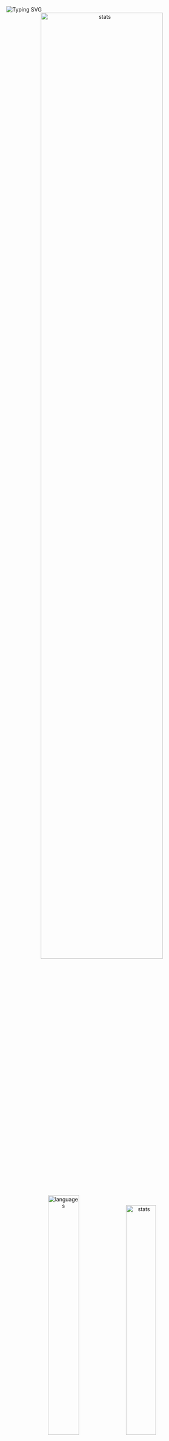 <img src="https://readme-typing-svg.demolab.com?font=Fira+Code&size=50&duration=3000&color=9745F5&center=true&multiline=true&repeat=false&random=false&width=1000&height=150&lines=Hi!+I'm+Vanya;Python+Fullstack+Developer" alt="Typing SVG" />
<div align="center">
  <img src="http://github-readme-streak-stats.herokuapp.com?user=schr1k&theme=midnight-purple&hide_border=true&border_radius=0&date_format=j%20M%5B%20Y%5D&card_width=500&dates=9745F5&background=020202&border=9745F5&stroke=9745F5&ring=9745F5&fire=9745F5&currStreakNum=9745F5&sideNums=9745F5&currStreakLabel=9745F5&sideLabels=9745F5&excludeDaysLabel=9745F5" alt="stats" width=80%/>
</div>
<div align="center">
  <img src="https://github-readme-stats.vercel.app/api/top-langs/?username=schr1k&hide_border=true&bg_color=020202&text_color=9745F5&title_color=9745F5&layout=compact" alt="languages" width=40.25%>
  <img src="https://github-readme-stats.vercel.app/api?username=schr1k&show_icons=true&hide_border=true&bg_color=020202&text_color=9745F5&title_color=9745F5&icon_color=9745F5&hide_rank=true&hide=contribs,issues" alt="stats" width=39.4%/>
</div>
<div align="center">
  <h1>Skills:</h1>
  <img src="https://skillicons.dev/icons?i=py,postgres,html,css,js,ts,react,next,git,linux" alt="skills" width=80%>
</div>

---
<!--START_SECTION:waka-->
**🐱 My GitHub Data** 

> 📦 89.2 kB Used in GitHub's Storage 
 > 
> 🏆 832 Contributions in the Year 2023
 > 
> 💼 Opted to Hire
 > 
> 📜 12 Public Repositories 
 > 
> 🔑 15 Private Repositories 
 > 
📊 **This Week I Spent My Time On** 

```text
🕑︎ Time Zone: Europe/Moscow

💬 Programming Languages: 
Python                   11 hrs 31 mins      ██████████████░░░░░░░░░░░   54.95 % 
YAML                     3 hrs 5 mins        ████░░░░░░░░░░░░░░░░░░░░░   14.71 % 
Docker                   1 hr 35 mins        ██░░░░░░░░░░░░░░░░░░░░░░░   07.57 % 
Log                      1 hr 25 mins        ██░░░░░░░░░░░░░░░░░░░░░░░   06.80 % 
Bash                     57 mins             █░░░░░░░░░░░░░░░░░░░░░░░░   04.53 % 

🔥 Editors: 
PyCharm                  19 hrs 50 mins      ████████████████████████░   94.64 % 
WebStorm                 37 mins             █░░░░░░░░░░░░░░░░░░░░░░░░   02.94 % 
Vim                      22 mins             ░░░░░░░░░░░░░░░░░░░░░░░░░   01.76 % 
DataGrip                 5 mins              ░░░░░░░░░░░░░░░░░░░░░░░░░   00.45 % 
Unknown Editor           2 mins              ░░░░░░░░░░░░░░░░░░░░░░░░░   00.21 % 

💻 Operating System: 
Windows                  20 hrs 35 mins      █████████████████████████   98.24 % 
Linux                    22 mins             ░░░░░░░░░░░░░░░░░░░░░░░░░   01.76 % 
```

**I Mostly Code in Python** 

```text
Python                   23 repos            ██████████████████░░░░░░░   71.88 % 
HTML                     3 repos             ██░░░░░░░░░░░░░░░░░░░░░░░   09.38 % 
TypeScript               3 repos             ██░░░░░░░░░░░░░░░░░░░░░░░   09.38 % 
JavaScript               2 repos             ██░░░░░░░░░░░░░░░░░░░░░░░   06.25 % 
Lasso                    1 repo              █░░░░░░░░░░░░░░░░░░░░░░░░   03.12 % 
```




 Last Updated on 10/12/2023 23:27:23 UTC
<!--END_SECTION:waka-->
